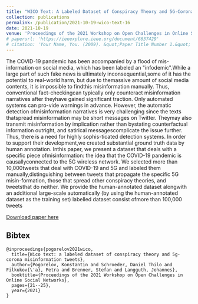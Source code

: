 ```yaml
---
title: "WICO Text: A Labeled Dataset of Conspiracy Theory and 5G-Corona Misinformation Tweets"
collection: publications
permalink: /publication/2021-10-19-wico-text-16
date: 2021-10-19
venue: 'Proceedings of the 2021 Workshop on Open Challenges in Online Social Networks'
# paperurl: 'https://ieeexplore.ieee.org/document/6637429'
# citation: 'Your Name, You. (2009). &quot;Paper Title Number 1.&quot; <i>Journal 1</i>. 1(1).'
---
```

The COVID-19 pandemic has been accompanied by a flood of mis-information on social media, which has been labeled an "infodemic".While a large part of such fake news is ultimately inconsequential,some of it has the potential to real-world harm, but due to themassive amount of social media contents, it is impossible to findthis misinformation manually. Thus, conventional fact-checkingcan typically only counteract misinformation narratives after theyhave gained significant traction. Only automated systems can pro-vide warnings in advance. However, the automatic detection ofmisinformation narratives is very challenging since the texts thatspread misinformation may be short messages on Twitter. Theymay also transmit misinformation by implication rather than bystating counterfactual information outright, and satirical messagescomplicate the issue further. Thus, there is a need for highly sophis-ticated detection systems. In order to support their development,we created substantial ground truth data by human annotation. Inthis paper, we present a dataset that deals with a specific piece ofmisinformation: the idea that the COVID-19 pandemic is causallyconnected to the 5G wireless network. We selected more than 10,000tweets that deal with COVID-19 and 5G and labeled them manually,distinguishing between tweets that propagate the specific 5G misin-formation, those that spread other conspiracy theories, and tweetsthat do neither. We provide the human-annotated dataset alongwith an additional large-scale automatically (by using the human-annotated dataset as the training set) labelled dataset consist ofmore than 100,000 tweets 

[Download paper here](https://www.researchgate.net/publication/355725558_WICO_Text_A_Labeled_Dataset_of_Conspiracy_Theory_and_5G-Corona_Misinformation_Tweets)

## Bibtex

```
@inproceedings{pogorelov2021wico,
  title={Wico text: a labeled dataset of conspiracy theory and 5g-corona misinformation tweets},
  author={Pogorelov, Konstantin and Schroeder, Daniel Thilo and Filkukov{\'a}, Petra and Brenner, Stefan and Langguth, Johannes},
  booktitle={Proceedings of the 2021 Workshop on Open Challenges in Online Social Networks},
  pages={21--25},
  year={2021}
}
```